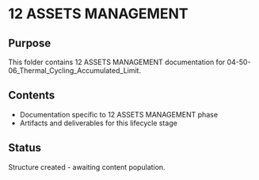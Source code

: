 # 12 ASSETS MANAGEMENT

## Purpose
This folder contains 12 ASSETS MANAGEMENT documentation for 04-50-06_Thermal_Cycling_Accumulated_Limit.

## Contents
- Documentation specific to 12 ASSETS MANAGEMENT phase
- Artifacts and deliverables for this lifecycle stage

## Status
Structure created - awaiting content population.
